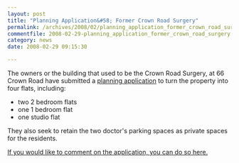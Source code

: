 ```yaml
---
layout: post
title: "Planning Application&#58; Former Crown Road Surgery"
permalink: /archives/2008/02/planning_application_former_crown_road_surgery.html
commentfile: 2008-02-29-planning_application_former_crown_road_surgery
category: news
date: 2008-02-29 09:15:30

---
```


The owners or the building that used to be the Crown Road Surgery, at 66 Crown Road have submitted a [planning application](http://idoxwam.richmond.gov.uk/WAM/findCaseFile.do;jsessionid=23F0D248A60A68E52616DA7D81D58DFD?appNumber=07%2F4239%2FFUL&action=Search) to turn the property into four flats, including:

-   two 2 bedroom flats
-   one 1 bedroom flat
-   one studio flat

They also seek to retain the two doctor's parking spaces as private spaces for the residents.

[If you would like to comment on the application, you can do so here.](http://idoxwam.richmond.gov.uk/WAM/createComment.do;jsessionid=23F0D248A60A68E52616DA7D81D58DFD?action=CreateApplicationComment&applicationType=PLANNING&appNumber=07/4239/FUL)
